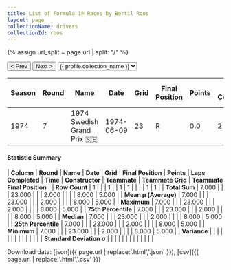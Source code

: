 ```yaml
---
title: List of Formula 1® Races by Bertil Roos
layout: page
collectionName: drivers
collectionId: roos
---
```


{% assign url_split = page.url | split: "/" %}
<div id="collection-navigation">
<button onclick="selector.options[selector.selectedIndex-1].value && (window.location = selector.options[selector.selectedIndex-1].value);">&lt; Prev</button>
<button onclick="selector.options[selector.selectedIndex+1].value && (window.location = selector.options[selector.selectedIndex+1].value);">Next &gt;</button>
<select id="selector" onchange="this.options[this.selectedIndex].value && (window.location = this.options[this.selectedIndex].value);">
  {% for collectionId in site.data[page.collectionName].refs %}
    {% if collectionId == page.collectionId %}
      {% assign selected = "selected" %}
    {% else %}
      {% assign selected = "" %}
    {% endif %}
    {% assign profile = site.data[page.collectionName][collectionId].profile %}
    <option value="/f1/{{ page.collectionName }}/{{ collectionId }}/{{ url_split[4] }}" {{ selected }}>{{ profile.collection_name }}</option>
  {% endfor %}
</select>
</div>

| Season | Round | Name | Date | Grid | Final Position | Points | Laps Completed | Time | Constructor | Teammate | Teammate Grid | Teammate Final Position |
|--|--|--|--|--|--|--|--|--|--|--|--|--|
| 1974 | 7 | 1974 Swedish Grand Prix 🇸🇪 | 1974-06-09 | 23 | R | 0.0 | 2 |   | Shadow 🇬🇧 | [Jean-Pierre Jarier 🇫🇷](/f1/drivers/jarier) | 8 | 5 |

#### Statistic Summary

| **Column** | **Round** | **Name** | **Date** | **Grid** | **Final Position** | **Points** | **Laps Completed** | **Time** | **Constructor** | **Teammate** | **Teammate Grid** | **Teammate Final Position** |
| **Row Count** | 1 |  |  | 1 |  | 1 | 1 |  |  |  | 1 | 1 |
| **Total Sum** | 7.000 |  |  | 23.000 |  |  | 2.000 |  |  |  | 8.000 | 5.000 |
| **Mean μ (Average)** | 7.000 |  |  | 23.000 |  |  | 2.000 |  |  |  | 8.000 | 5.000 |
| **Maximum** | 7.000 |  |  | 23.000 |  |  | 2.000 |  |  |  | 8.000 | 5.000 |
| **75th Percentile** | 7.000 |  |  | 23.000 |  |  | 2.000 |  |  |  | 8.000 | 5.000 |
| **Median** | 7.000 |  |  | 23.000 |  |  | 2.000 |  |  |  | 8.000 | 5.000 |
| **25th Percentile** | 7.000 |  |  | 23.000 |  |  | 2.000 |  |  |  | 8.000 | 5.000 |
| **Minimum** | 7.000 |  |  | 23.000 |  |  | 2.000 |  |  |  | 8.000 | 5.000 |
| **Variance** |  |  |  |  |  |  |  |  |  |  |  |  |
| **Standard Deviation σ** |  |  |  |  |  |  |  |  |  |  |  |  |

Download data: [json]({{ page.url | replace:'.html','.json' }}), [csv]({{ page.url | replace:'.html','.csv' }})
